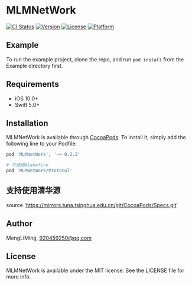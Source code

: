 # MLMNetWork

[![CI Status](https://img.shields.io/travis/MengLiMing/MLMNetWork.svg?style=flat)](https://travis-ci.org/MengLiMing/MLMNetWork)
[![Version](https://img.shields.io/cocoapods/v/MLMNetWork.svg?style=flat)](https://cocoapods.org/pods/MLMNetWork)
[![License](https://img.shields.io/cocoapods/l/MLMNetWork.svg?style=flat)](https://cocoapods.org/pods/MLMNetWork)
[![Platform](https://img.shields.io/cocoapods/p/MLMNetWork.svg?style=flat)](https://cocoapods.org/pods/MLMNetWork)

## Example

To run the example project, clone the repo, and run `pod install` from the Example directory first.

## Requirements
- iOS 10.0+
- Swift 5.0+

## Installation

MLMNetWork is available through [CocoaPods](https://cocoapods.org). To install
it, simply add the following line to your Podfile:

```ruby
pod 'MLMNetWork', '~> 0.2.2'

# 不使用Alamofire
pod 'MLMNetWork/Protocol'

```

## 支持使用清华源
source 'https://mirrors.tuna.tsinghua.edu.cn/git/CocoaPods/Specs.git'

## Author

MengLiMing, 920459250@qq.com

## License

MLMNetWork is available under the MIT license. See the LICENSE file for more info.
